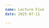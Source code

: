 ```yaml
---
name: Lecture Five
date: 2025-07-11

---
```


[](https://github.com/wonjun-seo/cosmos/tree/master/static_files/presentations/lecture_five/coding(anddata))